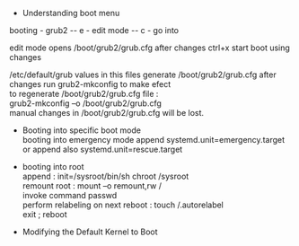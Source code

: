 - Understanding boot menu  

booting - grub2
-- e - edit  mode
-- c - go into 

edit mode opens  /boot/grub2/grub.cfg  after changes ctrl+x start boot using changes  

/etc/default/grub  values in this files generate /boot/grub2/grub.cfg
after changes run  grub2-mkconfig to make efect  
to regenerate /boot/grub2/grub.cfg file :  
grub2-mkconfig –o /boot/grub2/grub.cfg  
manual changes in /boot/grub2/grub.cfg will be lost.  


- Booting into specific boot mode  
 booting into emergency mode append systemd.unit=emergency.target  or append also systemd.unit=rescue.target


  
- booting into root  
append : init=/sysroot/bin/sh
chroot /sysroot  
remount root : mount –o remount,rw /  
invoke command passwd  
perform relabeling on next reboot :  touch /.autorelabel  
exit ; reboot  


- Modifying the Default Kernel to Boot




